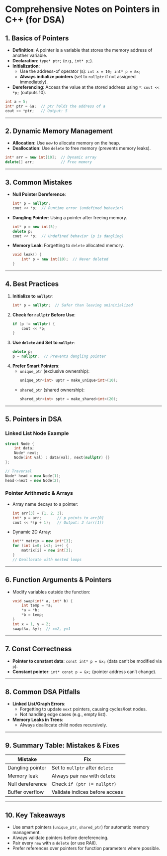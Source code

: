 # Comprehensive Notes on Pointers in C++ (for DSA)

## **1. Basics of Pointers**
- **Definition**: A pointer is a variable that stores the memory address of another variable.
- **Declaration**: `type* ptr;` (e.g., `int* p;`).
- **Initialization**: 
  - Use the address-of operator (`&`): `int x = 10; int* p = &x;`
  - **Always initialize pointers** (set to `nullptr` if not assigned immediately).
- **Dereferencing**: Access the value at the stored address using `*`: `cout << *p;` (outputs 10).

```cpp
int a = 5;
int* ptr = &a;  // ptr holds the address of a
cout << *ptr;   // Output: 5
```

---

## **2. Dynamic Memory Management**
- **Allocation**: Use `new` to allocate memory on the heap.
- **Deallocation**: Use `delete` to free memory (prevents memory leaks).
```cpp
int* arr = new int[10];  // Dynamic array
delete[] arr;            // Free memory
```

---

## **3. Common Mistakes**
- **Null Pointer Dereference**: 
  ```cpp
  int* p = nullptr;
  cout << *p;  // Runtime error (undefined behavior)
  ```
- **Dangling Pointer**: Using a pointer after freeing memory.
  ```cpp
  int* p = new int(5);
  delete p;
  cout << *p;  // Undefined behavior (p is dangling)
  ```
- **Memory Leak**: Forgetting to `delete` allocated memory.
  ```cpp
  void leak() {
      int* p = new int(10);  // Never deleted
  }
  ```

---

## **4. Best Practices**
1. **Initialize to `nullptr`**: 
   ```cpp
   int* p = nullptr;  // Safer than leaving uninitialized
   ```
2. **Check for `nullptr` Before Use**:
   ```cpp
   if (p != nullptr) {
       cout << *p;
   }
   ```
3. **Use `delete` and Set to `nullptr`**:
   ```cpp
   delete p;
   p = nullptr;  // Prevents dangling pointer
   ```
4. **Prefer Smart Pointers**:
   - `unique_ptr` (exclusive ownership):
     ```cpp
     unique_ptr<int> uptr = make_unique<int>(10);
     ```
   - `shared_ptr` (shared ownership):
     ```cpp
     shared_ptr<int> sptr = make_shared<int>(20);
     ```

---

## **5. Pointers in DSA**
### **Linked List Node Example**
```cpp
struct Node {
    int data;
    Node* next;
    Node(int val) : data(val), next(nullptr) {}
};

// Traversal
Node* head = new Node(1);
head->next = new Node(2);
```

### **Pointer Arithmetic & Arrays**
- Array name decays to a pointer:
  ```cpp
  int arr[3] = {1, 2, 3};
  int* p = arr;       // p points to arr[0]
  cout << *(p + 1);   // Output: 2 (arr[1])
  ```
- Dynamic 2D Array:
  ```cpp
  int** matrix = new int*[3];
  for (int i=0; i<3; i++) {
      matrix[i] = new int[3];
  }
  // Deallocate with nested loops
  ```

---

## **6. Function Arguments & Pointers**
- Modify variables outside the function:
  ```cpp
  void swap(int* a, int* b) {
      int temp = *a;
      *a = *b;
      *b = temp;
  }
  int x = 1, y = 2;
  swap(&x, &y);  // x=2, y=1
  ```

---

## **7. Const Correctness**
- **Pointer to constant data**: `const int* p = &x;` (data can’t be modified via `p`).
- **Constant pointer**: `int* const p = &x;` (pointer address can’t change).

---

## **8. Common DSA Pitfalls**
- **Linked List/Graph Errors**:
  - Forgetting to update `next` pointers, causing cycles/lost nodes.
  - Not handling edge cases (e.g., empty list).
- **Memory Leaks in Trees**:
  - Always deallocate child nodes recursively.

---

## **9. Summary Table: Mistakes & Fixes**
| Mistake               | Fix                                                                 |
|-----------------------|---------------------------------------------------------------------|
| Dangling pointer      | Set to `nullptr` after `delete`                                    |
| Memory leak           | Always pair `new` with `delete`                                    |
| Null dereference      | Check `if (ptr != nullptr)`                                        |
| Buffer overflow       | Validate indices before access                                     |

---

## **10. Key Takeaways**
- Use smart pointers (`unique_ptr`, `shared_ptr`) for automatic memory management.
- Always validate pointers before dereferencing.
- Pair every `new` with a `delete` (or use RAII).
- Prefer references over pointers for function parameters where possible.